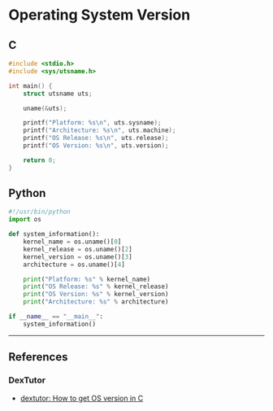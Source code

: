 # Operating System Version

## C

```c
#include <stdio.h>
#include <sys/utsname.h>

int main() {
	struct utsname uts;

	uname(&uts);

	printf("Platform: %s\n", uts.sysname);
	printf("Architecture: %s\n", uts.machine);
	printf("OS Release: %s\n", uts.release);
	printf("OS Version: %s\n", uts.version);

	return 0;
}
```

## Python

```python
#!/usr/bin/python
import os

def system_information():
	kernel_name = os.uname()[0]
	kernel_release = os.uname()[2]
	kernel_version = os.uname()[3]
	architecture = os.uname()[4]

	print("Platform: %s" % kernel_name)
	print("OS Release: %s" % kernel_release)
	print("OS Version: %s" % kernel_version)
	print("Architecture: %s" % architecture)

if __name__ == "__main__":
	system_information()
```

---
## References

### DexTutor

- [dextutor: How to get OS version in C](https://dextutor.com/how-to-get-os-version-in-c/)